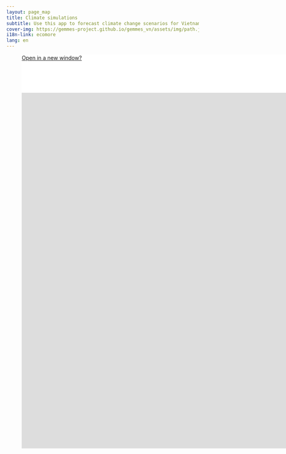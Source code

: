 ```yaml
---
layout: page_map
title: Climate simulations
subtitle: Use this app to forecast climate change scenarios for Vietnam
cover-img: https://gemmes-project.github.io/gemmes_vn/assets/img/path.jpg
i18n-link: ecomore
lang: en
---
```



<style>

.map-helper{
	height:100px;
}


.map-helper, iframe {
    width: 1600px;
    margin:0% 3% 0% 3%;
    background-color: #ffffff;
}

iframe {
    display: block;
    border-style:none;
	border:none; 
	overflow:hidden;	
	height:930px; 
	left:100px; 
	text-align:center;
}

.iframecenter{
	position:relative;
	left:5%;
	width:auto;
}


</style>

<div class="iframecenter">
<div class="map-helper">
<a href="https://remosat.usth.edu.vn/ecomore2/VNM">Open in a new window?</a>

</div>



<iframe ddd scrolling="no" src="https://remosat.usth.edu.vn/ecomore2/VNM"
></iframe>

</div>